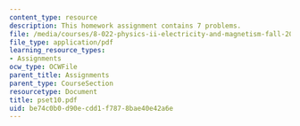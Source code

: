 ```yaml
---
content_type: resource
description: This homework assignment contains 7 problems.
file: /media/courses/8-022-physics-ii-electricity-and-magnetism-fall-2004/be74c0b0d90ecdd1f7878bae40e42a6e_pset10.pdf
file_type: application/pdf
learning_resource_types:
- Assignments
ocw_type: OCWFile
parent_title: Assignments
parent_type: CourseSection
resourcetype: Document
title: pset10.pdf
uid: be74c0b0-d90e-cdd1-f787-8bae40e42a6e
---
```

